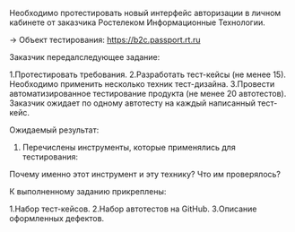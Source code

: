 Необходимо протестировать новый интерфейс авторизации в личном кабинете от заказчика Ростелеком Информационные Технологии. 

→ Объект тестирования: https://b2c.passport.rt.ru

Заказчик передалследующее задание:

1.Протестировать требования.
2.Разработать тест-кейсы (не менее 15). Необходимо применить несколько техник тест-дизайна.
3.Провести автоматизированное тестирование продукта (не менее 20 автотестов). Заказчик ожидает по одному автотесту на каждый написанный тест-кейс.


Ожидаемый результат:

1. Перечислены инструменты, которые применялись для тестирования:

Почему именно этот инструмент и эту технику?
Что им проверялось?

К выполненному заданию прикреплены:

1.Набор тест-кейсов.
2.Набор автотестов на GitHub. 
3.Описание оформленных дефектов.
